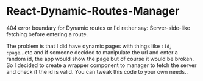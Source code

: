 # React-Dynamic-Routes-Manager
404 error boundary for Dynamic routes or I'd rather say: Server-side-like fetching before entering a route.

The problem is that I did have dynamic pages with things like `:id`, `:page`...etc
and if someone decided to manipulate the url and enter a random id, the app would show the page but of course it would be broken.
So I decided to create a wrapper component to manager to fetch the server and check  if the id is valid. You can tweak this code to your own needs..

